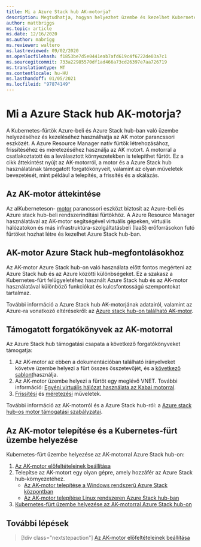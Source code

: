 ```yaml
---
title: Mi a Azure Stack hub AK-motorja?
description: Megtudhatja, hogyan helyezhet üzembe és kezelhet Kubernetes-fürtöt az Azure-ban és Azure Stack hub-ban az AK motor parancssori eszköz használatával.
author: mattbriggs
ms.topic: article
ms.date: 12/16/2020
ms.author: mabrigg
ms.reviewer: waltero
ms.lastreviewed: 09/02/2020
ms.openlocfilehash: f1853be7d5e0441eab7afd619c4f6722de03a7c1
ms.sourcegitcommit: 733a22985570df1ad466a73cd26397e7aa726719
ms.translationtype: MT
ms.contentlocale: hu-HU
ms.lasthandoff: 01/05/2021
ms.locfileid: "97874149"
---
```

# <a name="what-is-the-aks-engine-on-azure-stack-hub"></a>Mi a Azure Stack hub AK-motorja?

A Kubernetes-fürtök Azure-beli és Azure Stack hub-ban való üzembe helyezéséhez és kezeléséhez használhatja az AK motor parancssori eszközét. A Azure Resource Manager natív fürtök létrehozásához, frissítéséhez és méretezéséhez használja az AK motort. A motorral a csatlakoztatott és a leválasztott környezetekben is telepíthet fürtöt. Ez a cikk áttekintést nyújt az AK-motorról, a motor és a Azure Stack hub használatának támogatott forgatókönyveit, valamint az olyan műveletek bevezetését, mint például a telepítés, a frissítés és a skálázás.

## <a name="overview-of-the-aks-engine"></a>Az AK-motor áttekintése

Az alKuberneteson- [motor](https://github.com/Azure/aks-engine) parancssori eszközt biztosít az Azure-beli és Azure stack hub-beli rendszerindítási fürtökhöz. A Azure Resource Manager használatával az AK-motor segítségével virtuális gépeken, virtuális hálózatokon és más infrastruktúra-szolgáltatásbeli (IaaS) erőforrásokon futó fürtöket hozhat létre és kezelhet Azure Stack hub-ban.

## <a name="aks-engine-on-azure-stack-hub-considerations"></a>AK-motor Azure Stack hub-megfontolásokhoz

Az AK-motor Azure Stack hub-on való használata előtt fontos megérteni az Azure Stack hub és az Azure közötti különbségeket. Ez a szakasz a Kubernetes-fürt felügyeletéhez használt Azure Stack hub és az AK-motor használatával különböző funkciókat és kulcsfontosságú szempontokat tartalmaz.

További információ a Azure Stack hub AK-motorjának adatairól, valamint az Azure-ra vonatkozó eltérésekről: az [Azure stack hub-on található AK-motor](https://github.com/Azure/aks-engine/blob/master/docs/topics/azure-stack.md).

## <a name="supported-scenarios-with-the-aks-engine"></a>Támogatott forgatókönyvek az AK-motorral

Az Azure Stack hub támogatási csapata a következő forgatókönyveket támogatja:

1.  Az AK-motor az ebben a dokumentációban található irányelveket követve üzembe helyezi a fürt összes összetevőjét, és a [következő sablont](https://github.com/Azure/aks-engine/tree/master/examples/azure-stack)használja.
2.  Az AK-motor üzembe helyezi a fürtöt egy meglévő VNET. További információ: [Egyéni virtuális hálózat használata az Kabai motorral](https://github.com/Azure/aks-engine/blob/master/docs/tutorials/custom-vnet.md).
3.  [Frissítési](azure-stack-kubernetes-aks-engine-upgrade.md) és [méretezési](azure-stack-kubernetes-aks-engine-scale.md) műveletek.

További információ az AK-motorról és a Azure Stack hub-ról: a [Azure stack hub-os motor támogatási szabályzatai](azure-stack-kubernetes-aks-engine-support.md).

## <a name="install-the-aks-engine-and-deploy-a-kubernetes-cluster"></a>Az AK-motor telepítése és a Kubernetes-fürt üzembe helyezése

Kubernetes-fürt üzembe helyezése az AK-motorral Azure Stack hub-on:

1. [Az AK-motor előfeltételeinek beállítása](azure-stack-kubernetes-aks-engine-set-up.md)
2. Telepítse az AK-motort egy olyan gépre, amely hozzáfér az Azure Stack hub-környezetéhez.
     - [Az AK-motor telepítése a Windows rendszerű Azure Stack központban](azure-stack-kubernetes-aks-engine-deploy-windows.md)
     - [Az AK-motor telepítése Linux rendszeren Azure Stack hub-ban](azure-stack-kubernetes-aks-engine-deploy-linux.md)
3. [Kubernetes-fürt üzembe helyezése az AK-motorral Azure Stack hub-on](azure-stack-kubernetes-aks-engine-deploy-cluster.md)

## <a name="next-steps"></a>További lépések

> [!div class="nextstepaction"]
> [Az AK-motor előfeltételeinek beállítása](azure-stack-kubernetes-aks-engine-set-up.md)
